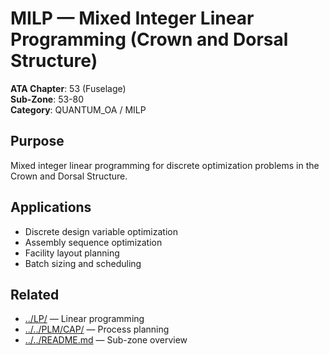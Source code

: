 # MILP — Mixed Integer Linear Programming (Crown and Dorsal Structure)

**ATA Chapter**: 53 (Fuselage)  
**Sub-Zone**: 53-80  
**Category**: QUANTUM_OA / MILP

## Purpose

Mixed integer linear programming for discrete optimization problems in the Crown and Dorsal Structure.

## Applications

- Discrete design variable optimization
- Assembly sequence optimization
- Facility layout planning
- Batch sizing and scheduling

## Related

- [../LP/](../LP/) — Linear programming
- [../../PLM/CAP/](../../PLM/CAP/) — Process planning
- [../../README.md](../../README.md) — Sub-zone overview
